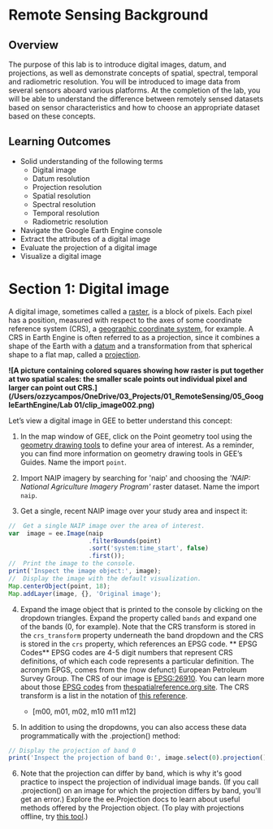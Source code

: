 # Remote Sensing Background

## Overview

The purpose of this lab is to introduce digital images, datum, and projections, as well as demonstrate concepts of spatial, spectral, temporal and radiometric resolution. You will be introduced to image data from several sensors aboard various platforms. At the completion of the lab, you will be able to understand the difference between remotely sensed datasets based on sensor characteristics and how to choose an appropriate dataset based on these concepts. 

## Learning Outcomes

- Solid understanding of the following terms
  - Digital image
  - Datum resolution
  - Projection resolution
  - Spatial resolution
  - Spectral resolution
  - Temporal resolution
  - Radiometric resolution
- Navigate the Google Earth Engine console 
- Extract the attributes of a digital image
- Evaluate the projection of a digital image
- Visualize a digital image


# Section 1: Digital image

A digital image, sometimes called a [raster](https://en.wikipedia.org/wiki/Raster_graphics), is a block of pixels. Each pixel has a position, measured with respect to the axes of some coordinate reference system (CRS), a [geographic coordinate system](https://en.wikipedia.org/wiki/Geographic_coordinate_system), for example. A CRS in Earth Engine is often referred to as a projection, since it combines a shape of the Earth with a [datum](https://en.wikipedia.org/wiki/Geodetic_datum) and a transformation from that spherical shape to a flat map, called a [projection](https://en.wikipedia.org/wiki/Map_projection). 

**![A picture containing colored squares showing how raster is put together at two spatial scales: the smaller scale points out individual pixel and larger can point out CRS.](/Users/ozzycampos/OneDrive/03_Projects/01_RemoteSensing/05_GoogleEarthEngine/Lab 01/clip_image002.png)**

 
Let’s view a digital image in GEE to better understand this concept:

1. In the map window of GEE, click on the Point geometry tool using the [geometry drawing tools](https://developers.google.com/earth-engine/playground#geometry-tools) to define your area of interest. As a reminder, you can find more information on geometry drawing tools in GEE’s Guides. Name the import `point`.

2. Import NAIP imagery by searching for 'naip' and choosing the *'NAIP: National Agriculture Imagery Program'* raster dataset. Name the import `naip`. 

3. Get a single, recent NAIP image over your study area and inspect it:

```javascript
//  Get a single NAIP image over the area of interest.  
var  image = ee.Image(naip  
                      .filterBounds(point)
                      .sort('system:time_start', false)
                      .first());      
//  Print the image to the console.  
print('Inspect the image object:', image);     
//  Display the image with the default visualization.  
Map.centerObject(point, 18);  
Map.addLayer(image, {}, 'Original image');
```

4. Expand the image object that is printed to the console by clicking on the dropdown triangles. Expand the property called `bands` and expand one of the bands (0, for example). Note that the CRS transform is stored in the `crs_transform` property underneath the band dropdown and the CRS is stored in the `crs` property, which references an EPSG code. 
** EPSG Codes** EPSG codes are 4-5 digit numbers that represent CRS definitions, of which each code represents a particular definition. The acronym EPGS, comes from the (now defunct) European Petroleum Survey Group.  The CRS of our image is [EPSG:26910](http://spatialreference.org/ref/epsg/nad83-utm-zone-10n/). You can learn more about those [EPSG codes](http://www.epsg-registry.org/) from [thespatialreference.org site](http://spatialreference.org/). The CRS transform is a list in the notation of [this reference](http://docs.oracle.com/javase/7/docs/api/java/awt/geom/AffineTransform.html).
   * [m00, m01, m02, m10 m11 m12] 
   
5. In addition to using the dropdowns, you can also access these data programmatically with the .projection() method:

```javascript
// Display the projection of band 0
print('Inspect the projection of band 0:', image.select(0).projection());
```

6. Note that the projection can differ by band, which is why it's good practice to inspect the projection of individual image bands. (If you call .projection() on an image for which the projection differs by band, you'll get an error.) Explore the ee.Projection docs to learn about useful methods offered by the Projection object. (To play with projections offline, try [this tool](http://www.giss.nasa.gov/tools/gprojector/).)
